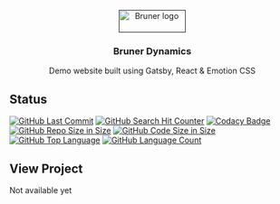 <p align="center">
  <a href="">
    <img src="https://richardtaylordawson.github.io/bruner-dynamics/src/images/logo-dark.png" alt="Bruner logo" width=118 height=40>
  </a>

  <h3 align="center">Bruner Dynamics</h3>

  <p align="center">
    Demo website built using Gatsby, React & Emotion CSS
  </p>
</p>

## Status
[![GitHub Last Commit](https://img.shields.io/github/last-commit/richardtaylordawson/bruner-dynamics.svg)](https://github.com/richardtaylordawson/bruner-dynamics/commits/master)
[![GitHub Search Hit Counter](https://img.shields.io/github/search/richardtaylordawson/bruner-dynamics/goto.svg)](https://github.com/richardtaylordawson/bruner-dynamics/)
[![Codacy Badge](https://api.codacy.com/project/badge/Grade/7845fc3f601d4cd8b5a346a416cb05be)](https://www.codacy.com/app/richardtaylordawson/bruner-dynamics?utm_source=github.com&amp;utm_medium=referral&amp;utm_content=richardtaylordawson/bruner-dynamics&amp;utm_campaign=Badge_Grade)
[![GitHub Repo Size in Size](https://img.shields.io/github/repo-size/richardtaylordawson/bruner-dynamics.svg)](https://github.com/richardtaylordawson/bruner-dynamics/)
[![GitHub Code Size in Size](https://img.shields.io/github/languages/code-size/richardtaylordawson/bruner-dynamics.svg)](https://github.com/richardtaylordawson/bruner-dynamics/)
[![GitHub Top Language](https://img.shields.io/github/languages/top/richardtaylordawson/bruner-dynamics.svg)](https://github.com/richardtaylordawson/bruner-dynamics/)
[![GitHub Language Count](https://img.shields.io/github/languages/count/richardtaylordawson/bruner-dynamics.svg)](https://github.com/richardtaylordawson/bruner-dynamics/)

## View Project
Not available yet

